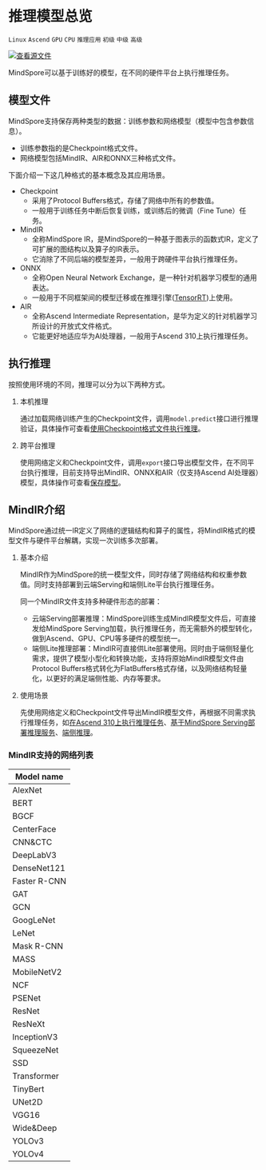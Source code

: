 # 推理模型总览

 `Linux` `Ascend` `GPU` `CPU` `推理应用` `初级` `中级` `高级`

[![查看源文件](./_static/logo_source.png)](https://gitee.com/mindspore/docs/blob/r1.1/tutorials/inference/source_zh_cn/multi_platform_inference.md)

MindSpore可以基于训练好的模型，在不同的硬件平台上执行推理任务。

## 模型文件

MindSpore支持保存两种类型的数据：训练参数和网络模型（模型中包含参数信息）。

- 训练参数指的是Checkpoint格式文件。
- 网络模型包括MindIR、AIR和ONNX三种格式文件。

下面介绍一下这几种格式的基本概念及其应用场景。

- Checkpoint
    - 采用了Protocol Buffers格式，存储了网络中所有的参数值。
    - 一般用于训练任务中断后恢复训练，或训练后的微调（Fine Tune）任务。
- MindIR
    - 全称MindSpore IR，是MindSpore的一种基于图表示的函数式IR，定义了可扩展的图结构以及算子的IR表示。
    - 它消除了不同后端的模型差异，一般用于跨硬件平台执行推理任务。
- ONNX
    - 全称Open Neural Network Exchange，是一种针对机器学习模型的通用表达。
    - 一般用于不同框架间的模型迁移或在推理引擎([TensorRT](https://docs.nvidia.com/deeplearning/tensorrt/api/python_api/index.html))上使用。
- AIR
    - 全称Ascend Intermediate Representation，是华为定义的针对机器学习所设计的开放式文件格式。
    - 它能更好地适应华为AI处理器，一般用于Ascend 310上执行推理任务。

## 执行推理

按照使用环境的不同，推理可以分为以下两种方式。

1. 本机推理

    通过加载网络训练产生的Checkpoint文件，调用`model.predict`接口进行推理验证，具体操作可查看[使用Checkpoint格式文件执行推理](https://www.mindspore.cn/tutorial/inference/zh-CN/r1.1/multi_platform_inference_ascend_910.html#checkpoint)。

2. 跨平台推理

    使用网络定义和Checkpoint文件，调用`export`接口导出模型文件，在不同平台执行推理，目前支持导出MindIR、ONNX和AIR（仅支持Ascend AI处理器）模型，具体操作可查看[保存模型](https://www.mindspore.cn/tutorial/training/zh-CN/r1.1/use/save_model.html)。

## MindIR介绍

MindSpore通过统一IR定义了网络的逻辑结构和算子的属性，将MindIR格式的模型文件与硬件平台解耦，实现一次训练多次部署。

1. 基本介绍

    MindIR作为MindSpore的统一模型文件，同时存储了网络结构和权重参数值。同时支持部署到云端Serving和端侧Lite平台执行推理任务。

    同一个MindIR文件支持多种硬件形态的部署：

    - 云端Serving部署推理：MindSpore训练生成MindIR模型文件后，可直接发给MindSpore Serving加载，执行推理任务，而无需额外的模型转化，做到Ascend、GPU、CPU等多硬件的模型统一。
    - 端侧Lite推理部署：MindIR可直接供Lite部署使用。同时由于端侧轻量化需求，提供了模型小型化和转换功能，支持将原始MindIR模型文件由Protocol Buffers格式转化为FlatBuffers格式存储，以及网络结构轻量化，以更好的满足端侧性能、内存等要求。

2. 使用场景

    先使用网络定义和Checkpoint文件导出MindIR模型文件，再根据不同需求执行推理任务，如[在Ascend 310上执行推理任务](https://www.mindspore.cn/tutorial/inference/zh-CN/r1.1/multi_platform_inference_ascend_310_mindir.html)、[基于MindSpore Serving部署推理服务](https://www.mindspore.cn/tutorial/inference/zh-CN/r1.1/serving_example.html)、[端侧推理](https://www.mindspore.cn/lite/docs?r1.1)。

### MindIR支持的网络列表

| Model name         |
|-----------------------|
| AlexNet |
| BERT |
| BGCF |
| CenterFace |
| CNN&CTC |
| DeepLabV3 |
| DenseNet121 |
| Faster R-CNN |
| GAT |
| GCN |
| GoogLeNet |
| LeNet |
| Mask R-CNN |
| MASS |
| MobileNetV2 |
| NCF |
| PSENet |
| ResNet |
| ResNeXt |
| InceptionV3 |
| SqueezeNet |
| SSD |
| Transformer |
| TinyBert |
| UNet2D |
| VGG16 |
| Wide&Deep |
| YOLOv3 |
| YOLOv4 |

>